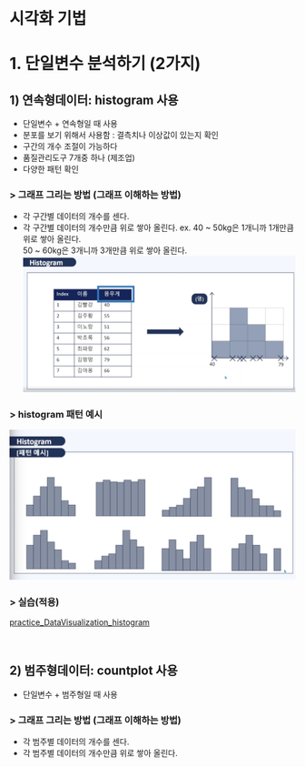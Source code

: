# 시각화 기법

# 1. 단일변수 분석하기 (2가지)

## 1) 연속형데이터: histogram 사용

- 단일변수 + 연속형일 때 사용 <br>
- 분포를 보기 위해서 사용함 : 결측치나 이상값이 있는지 확인 <br>
- 구간의 개수 조절이 가능하다<br>
- 품질관리도구 7개중 하나 (제조업)<br>
- 다양한 패턴 확인<br>

### > 그래프 그리는 방법 (그래프 이해하는 방법)

- 각 구간별 데이터의 개수를 센다.
- 각 구간별 데이터의 개수만큼 위로 쌓아 올린다.
  ex. 40 ~ 50kg은 1개니까 1개만큼 위로 쌓아 올린다. <br>
  50 ~ 60kg은 3개니까 3개만큼 위로 쌓아 올린다.
  ![histogram](/img/graph/histogram2.png)

### > histogram 패턴 예시

![histogram](/img/graph/histogram.png)

### > 실습(적용)

[practice_DataVisualization_histogram](/Practice/01.histogram.ipynb)

<br>

## 2) 범주형데이터: countplot 사용

- 단일변수 + 범주형일 때 사용 <br>

### > 그래프 그리는 방법 (그래프 이해하는 방법)

- 각 범주별 데이터의 개수를 센다.<br>
- 각 범주별 데이터의 개수만큼 위로 쌓아 올린다.
